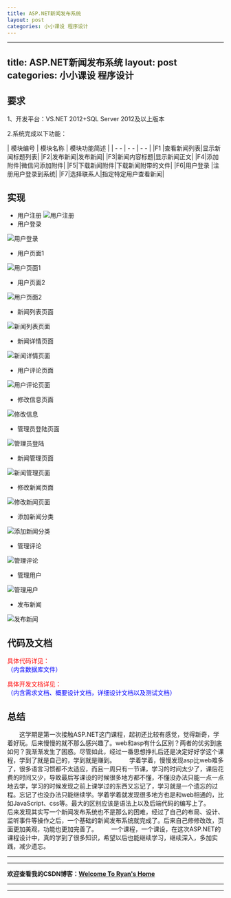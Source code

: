 ```yaml
---
title: ‌ASP.NET新闻发布系统
layout: post
categories: 小小课设 程序设计
---
```



---
title: ‌ASP.NET新闻发布系统
layout: post
categories: 小小课设 程序设计
---

## 要求

1、开发平台：VS.NET 2012+SQL Server 2012及以上版本

2.系统完成以下功能：

| 模块编号 | 模块名称 | 模块功能简述 |
| - - | - - | - - |
|F1 |查看新闻列表|显示新闻标题列表|
|F2|发布新闻|发布新闻|
|F3|新闻内容标题|显示新闻正文|
|F4|添加附件|微信问添加附件|
|F5|下载新闻附件|下载新闻附带的文件|
|F6|用户登录 |注册用户登录到系统|
|F7|选择联系人|指定特定用户查看新闻|

## 实现
- 用户注册
![用户注册](https://img-blog.csdnimg.cn/20200216234420562.png?x-oss-process=image/watermark,type_ZmFuZ3poZW5naGVpdGk,shadow_10,text_aHR0cHM6Ly9ibG9nLmNzZG4ubmV0L3FxXzQxNDIyNDQ4,size_16,color_FFFFFF,t_0)
- 用户登录

![用户登录](https://img-blog.csdnimg.cn/20200216234914249.png?x-oss-process=image/watermark,type_ZmFuZ3poZW5naGVpdGk,shadow_10,text_aHR0cHM6Ly9ibG9nLmNzZG4ubmV0L3FxXzQxNDIyNDQ4,size_1,color_FFFFFF,t_0)

- 用户页面1

![用户页面1](https://img-blog.csdnimg.cn/20200217000650907.png?x-oss-process=image/watermark,type_ZmFuZ3poZW5naGVpdGk,shadow_10,text_aHR0cHM6Ly9ibG9nLmNzZG4ubmV0L3FxXzQxNDIyNDQ4,size_1,color_FFFFFF,t_0)

- 用户页面2

![用户页面2](https://img-blog.csdnimg.cn/20200217000740211.png?x-oss-process=image/watermark,type_ZmFuZ3poZW5naGVpdGk,shadow_10,text_aHR0cHM6Ly9ibG9nLmNzZG4ubmV0L3FxXzQxNDIyNDQ4,size_1,color_FFFFFF,t_0)

- 新闻列表页面

![新闻列表页面](https://img-blog.csdnimg.cn/20200217000809163.png?x-oss-process=image/watermark,type_ZmFuZ3poZW5naGVpdGk,shadow_10,text_aHR0cHM6Ly9ibG9nLmNzZG4ubmV0L3FxXzQxNDIyNDQ4,size_1,color_FFFFFF,t_0)

- 新闻详情页面


![新闻详情页面](https://img-blog.csdnimg.cn/20200217000837692.png?x-oss-process=image/watermark,type_ZmFuZ3poZW5naGVpdGk,shadow_10,text_aHR0cHM6Ly9ibG9nLmNzZG4ubmV0L3FxXzQxNDIyNDQ4,size_1,color_FFFFFF,t_0)

- 用户评论页面

![用户评论页面](https://img-blog.csdnimg.cn/20200217001210878.png?x-oss-process=image/watermark,type_ZmFuZ3poZW5naGVpdGk,shadow_10,text_aHR0cHM6Ly9ibG9nLmNzZG4ubmV0L3FxXzQxNDIyNDQ4,size_1,color_FFFFFF,t0)

- 修改信息页面

![修改信息](https://img-blog.csdnimg.cn/202002170012393.png?x-oss-process=image/watermark,type_ZmFuZ3poZW5naGVpdGk,shadow_10,text_aHR0cHM6Ly9ibG9nLmNzZG4ubmV0L3FxXzQxNDIyNDQ4,size_1,color_FFFFFF,t_0)

- 管理员登陆页面

![管理员登陆](https://img-blog.csdnimg.cn/20200217001312710.png?x-oss-process=image/watermark,type_ZmFuZ3poZW5naGVpdGk,shadow_10,text_aHR0cHM6Ly9ibG9nLmNzZG4ubmV0L3FxXzQxNDIyNDQ4,size_1,color_FFFFFF,t_0)

- 新闻管理页面

![新闻管理页面](https://img-blog.csdnimg.cn/20200217001335863.png?x-oss-process=image/watermark,type_ZmFuZ3poZW5naGVpdGk,shadow_10,text_aHR0cHM6Ly9ibG9nLmNzZG4ubmV0L3FxXzQxNDIyNDQ4,size_1,color_FFFFFF,t_0)

- 修改新闻页面

![修改新闻页面](https://img-blog.csdnimg.cn/20200217001416620.png?x-oss-process=image/watermark,type_ZmFuZ3poZW5naGVpdGk,shadow_10,text_aHR0cHM6Ly9ibG9nLmNzZG4ubmV0L3FxXzQxNDIyNDQ4,size_1,color_FFFFFF,t_0)

- 添加新闻分类

![添加新闻分类](https://img-blog.csdnimg.cn/20200217001509521.png?x-oss-process=image/watermark,type_ZmFuZ3poZW5naGVpdGk,shadow_10,text_aHR0cHM6Ly9ibG9nLmNzZG4ubmV0L3FxXzQxNDIyNDQ4,size_1,color_FFFFFF,t_0)

- 管理评论

![管理评论](https://img-blog.csdnimg.cn/20200217001532883.png?x-oss-process=image/watermark,type_ZmFuZ3poZW5naGVpdGk,shadow_10,text_aHR0cHM6Ly9ibG9nLmNzZG4ubmV0L3FxXzQxNDIyNDQ4,size_1,color_FFFFFF,t_0)

- 管理用户

![管理用户](https://img-blog.csdnimg.cn/20200217001612391.png?x-oss-process=image/watermark,type_ZmFuZ3poZW5naGVpdGk,shadow_10,text_aHR0cHM6Ly9ibG9nLmNzZG4ubmV0L3FxXzQxNDIyNDQ4,size_1,color_FFFFFF,t_0)

- 发布新闻

![发布新闻](https://img-blog.csdnimg.cn/20200217001625774.png?x-oss-process=image/watermark,type_ZmFuZ3poZW5naGVpdGk,shadow_10,text_aHR0cHM6Ly9ibG9nLmNzZG4ubmV0L3FxXzQxNDIyNDQ4,size_1,color_FFFFFF,t_0)

## 代码及文档
<font color="red">具体代码详见：</font>
<br/><font color="blue">（内含数据库文件）</font>
 
<font color="red">具体开发文档详见：</font>
<br/><font color="blue">（内含需求文档、概要设计文档，详细设计文档以及测试文档）</font>
## 总结
&emsp;&emsp;这学期是第一次接触ASP.NET这门课程，起初还比较有感觉，觉得新奇，学着好玩。后来慢慢的就不那么感兴趣了。web和asp有什么区别？两者的优劣到底如何？我渐渐发生了困惑。尽管如此，经过一番思想挣扎后还是决定好好学这个课程，学到了就是自己的，学到就是赚到。
&emsp;&emsp;学着学着，慢慢发现asp比web难多了，很多语言习惯都不太适应，而且一周只有一节课，学习的时间太少了，课后花费的时间又少，导致最后写课设的时候很多地方都不懂，不懂没办法只能一点一点地去学，学习的时候发现之前上课学过的东西又忘记了，学习就是一个遗忘的过程。忘记了也没办法只能继续学。学着学着就发现很多地方也是和web相通的，比如JavaScript、css等。最大的区别应该是语法上以及后端代码的编写上了。
&emsp;&emsp;后来发现其实写一个新闻发布系统也不是那么的困难，经过了自己的布局、设计、监听事件等操作之后，一个基础的新闻发布系统就完成了。后来自己修修改改，页面更加美观，功能也更加完善了。
&emsp;&emsp;一个课程，一个课设，在这次ASP.NET的课程设计中，真的学到了很多知识，希望以后也能继续学习，继续深入，多加实践，减少遗忘。




---
---
**欢迎查看我的CSDN博客：[Welcome To Ryan's Home](https://blog.csdn.net/qq_41422448)**

---
---